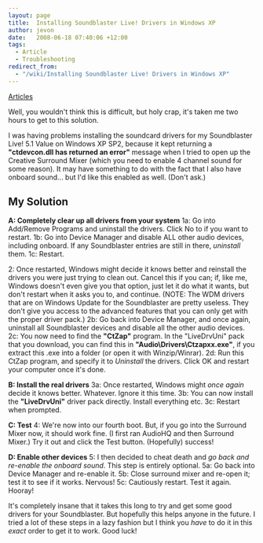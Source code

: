 ```yaml
---
layout: page
title:  Installing Soundblaster Live! Drivers in Windows XP
author: jevon
date:   2008-06-18 07:40:06 +12:00
tags:
  - Article
  - Troubleshooting
redirect_from:
  - "/wiki/Installing Soundblaster Live! Drivers in Windows XP"
---
```


[Articles](Articles.md)

Well, you wouldn't think this is difficult, but holy crap, it's taken me two hours to get to this solution.

I was having problems installing the soundcard drivers for my Soundblaster Live! 5.1 Value on Windows XP SP2, because it kept returning a **"ctdevcon.dll has returned an error"** message when I tried to open up the Creative Surround Mixer (which you need to enable 4 channel sound for some reason). It may have something to do with the fact that I also have onboard sound... but I'd like this enabled as well. (Don't ask.)

## My Solution

**A: Completely clear up all drivers from your system**
1a: Go into Add/Remove Programs and uninstall the drivers. Click No to if you want to restart.
1b: Go into Device Manager and disable ALL other audio devices, including onboard. If any Soundblaster entries are still in there, _uninstall_ them.
1c: Restart.

2: Once restarted, Windows might decide it knows better and reinstall the drivers you were just trying to clean out. Cancel this if you can; if, like me, Windows doesn't even give you that option, just let it do what it wants, but don't restart when it asks you to, and continue.
(NOTE: The WDM drivers that are on Windows Update for the Soundblaster are pretty useless. They don't give you access to the advanced features that you can only get with the proper driver pack.)
2b: Go back into Device Manager, and once again, uninstall all Soundblaster devices and disable all the other audio devices.
2c: You now need to find the **"CtZap"** program. In the "LiveDrvUni" pack that you download, you can find this in **"Audio\Drivers\Ctzapxx.exe"**, if you extract this .exe into a folder (or open it with Winzip/Winrar).
2d: Run this CtZap program, and specify it to _Uninstall_ the drivers. Click OK and restart your computer once it's done.

**B: Install the real drivers**
3a: Once restarted, Windows might _once again_ decide it knows better. Whatever. Ignore it this time.
3b: You can now install the **"LiveDrvUni"** driver pack directly. Install everything etc.
3c: Restart when prompted.

**C: Test**
4: We're now into our fourth boot. But, if you go into the Surround Mixer now, it should work fine. (I first ran AudioHQ and then Surround Mixer.) Try it out and click the Test button. (Hopefully) success!

**D: Enable other devices**
5: I then decided to cheat death and _go back and re-enable the onboard sound_. This step is entirely optional.
5a: Go back into Device Manager and re-enable it.
5b: Close surround mixer and re-open it; test it to see if it works. Nervous!
5c: Cautiously restart. Test it again. Hooray!

It's completely insane that it takes this long to try and get some good drivers for your Soundblaster. But hopefully this helps anyone in the future. I tried a lot of these steps in a lazy fashion but I think you _have_ to do it in this _exact_ order to get it to work. Good luck!
